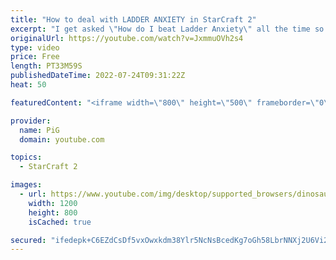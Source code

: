 ```yaml
---
title: "How to deal with LADDER ANXIETY in StarCraft 2"
excerpt: "I get asked \"How do I beat Ladder Anxiety\" all the time so I made a video which hopefully answers a lot of people's questions! Ladder anxiety is rooted in many things but I've summed it up into three distinct causes: 1) those who are new to RTS/SC2, 2) those who anchor their ego to a certain skill level,"
originalUrl: https://youtube.com/watch?v=JxmmuOVh2s4
type: video
price: Free
length: PT33M59S
publishedDateTime: 2022-07-24T09:31:22Z
heat: 50

featuredContent: "<iframe width=\"800\" height=\"500\" frameborder=\"0\" src=\"https://www.youtube.com/embed/JxmmuOVh2s4\" allow=\"accelerometer; autoplay; encrypted-media; gyroscope; picture-in-picture\" allowfullscreen></iframe>"

provider:
  name: PiG
  domain: youtube.com

topics:
  - StarCraft 2

images:
  - url: https://www.youtube.com/img/desktop/supported_browsers/dinosaur.png
    width: 1200
    height: 800
    isCached: true

secured: "ifedepk+C6EZdCsDf5vxOwxkdm38Ylr5NcNsBcedKg7oGh58LbrNNXj2U6Vi24EoKwuA3/pmBkMohm5wgkE1hB5ATl8yChtyui7G5R4XpGqoKHDfGJkAVzji32XChVVyxmxyfl+pcWrKFVmmLd/CUJ3JcJITkZbhyyMKr0OJZvYy7XOwZduf+taUh3CuI3PPMLFDEV9blwXGjlnWG78Caom3LR0mFCfMB6PuHC3ln0H/JNoNrSPNe7jaePZm4xu9NiZlCNMhbPnWjJmNxbnroAtY1AriQckUifLZ+GjT4Oc4Hormt9iargws4WAZ+l7cxepLANVIvZnQHpnunM7kT0HZqrM4E9/HGqEa1WLPV4XOhT4nWV4QOHLykMLTN1Hf103Rp+XOQiNUENb8k6EWx8kXE4SFn7Z0vgdf1ofXaQs=;tXL5ksoA3pzbKm4QHE50Ng=="
---
```


